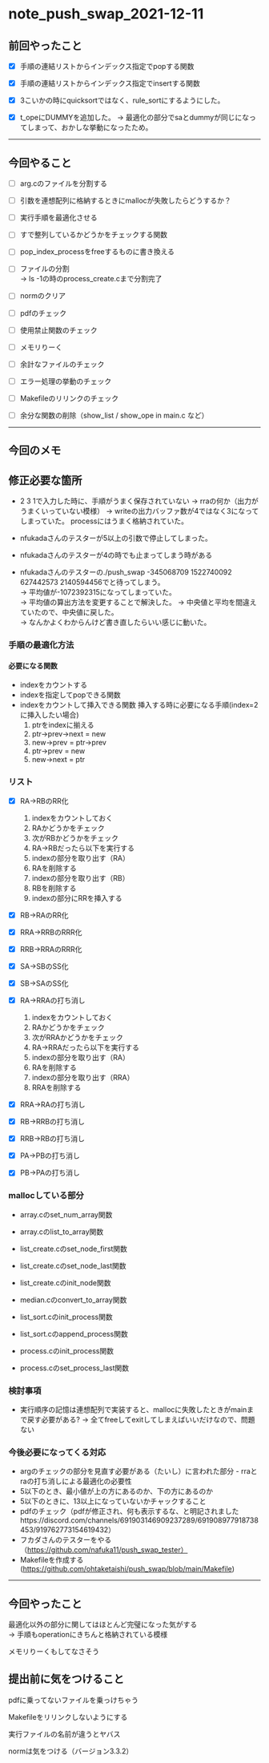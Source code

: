 # note_push_swap_2021-12-11

## 前回やったこと

- [x] 手順の連結リストからインデックス指定でpopする関数  

- [x] 手順の連結リストからインデックス指定でinsertする関数

- [x] 3こいかの時にquicksortではなく、rule_sortにするようにした。

- [x] t_opeにDUMMYを追加した。
→ 最適化の部分でsaとdummyが同じになってしまって、おかしな挙動になったため。

<hr>

## 今回やること  

- [ ] arg.cのファイルを分割する

- [ ] 引数を連想配列に格納するときにmallocが失敗したらどうするか？

- [ ] 実行手順を最適化させる  

- [ ] すで整列しているかどうかをチェックする関数  

- [ ] pop_index_processをfreeするものに書き換える

- [ ] ファイルの分割  
→ ls -1の時のprocess_create.cまで分割完了

- [ ] normのクリア  

- [ ] pdfのチェック  

- [ ] 使用禁止関数のチェック  

- [ ] メモリりーく

- [ ] 余計なファイルのチェック

- [ ] エラー処理の挙動のチェック

- [ ] Makefileのリリンクのチェック

- [ ] 余分な関数の削除（show_list / show_ope in main.c など）

<hr>

## 今回のメモ

## 修正必要な箇所

- 2 3 1で入力した時に、手順がうまく保存されていない
→ rraの何か（出力がうまくいっていない模様）
→ writeの出力バッファ数が4ではなく3になってしまっていた。
processにはうまく格納されていた。
 
- nfukadaさんのテスターが5以上の引数で停止してしまった。

- nfukadaさんのテスターが4の時でも止まってしまう時がある  

- nfukadaさんのテスターの./push_swap -345068709 1522740092 627442573 2140594456でと待ってしまう。  
→ 平均値が-1072392315になってしまっていた。  
→ 平均値の算出方法を変更することで解決した。
→ 中央値と平均を間違えていたので、中央値に戻した。  
→ なんかよくわからんけど書き直したらいい感じに動いた。


### 手順の最適化方法

#### 必要になる関数

- indexをカウントする
- indexを指定してpopできる関数
- indexをカウントして挿入できる関数
	挿入する時に必要になる手順(index=2に挿入したい場合)
	1. ptrをindexに揃える
	2. ptr->prev->next = new
	3. new->prev = ptr->prev
	4. ptr->prev = new
	5. new->next = ptr

### リスト

- [x] RA→RBのRR化
	1. indexをカウントしておく
	2. RAかどうかをチェック  
	3. 次がRBかどうかをチェック  
	4. RA→RBだったら以下を実行する
	5. indexの部分を取り出す（RA）
	6. RAを削除する  
	7. indexの部分を取り出す（RB）
	8. RBを削除する  
	9. indexの部分にRRを挿入する

- [x] RB→RAのRR化

- [x] RRA→RRBのRRR化

- [x] RRB→RRAのRRR化

- [x] SA→SBのSS化

- [x] SB→SAのSS化

- [x] RA→RRAの打ち消し
	1. indexをカウントしておく
	2. RAかどうかをチェック  
	3. 次がRRAかどうかをチェック  
	4. RA→RRAだったら以下を実行する
	5. indexの部分を取り出す（RA）
	6. RAを削除する  
	7. indexの部分を取り出す（RRA）
	8. RRAを削除する  

- [x] RRA→RAの打ち消し

- [x] RB→RRBの打ち消し

- [x] RRB→RBの打ち消し

- [x] PA→PBの打ち消し

- [x] PB→PAの打ち消し

### mallocしている部分

- array.cのset_num_array関数
- array.cのlist_to_array関数  
- list_create.cのset_node_first関数  
- list_create.cのset_node_last関数  
- list_create.cのinit_node関数  
- median.cのconvert_to_array関数  

- list_sort.cのinit_process関数  
- list_sort.cのappend_process関数  

- process.cのinit_process関数  
- process.cのset_process_last関数  

### 検討事項

- 実行順序の記憶は連想配列で実装すると、mallocに失敗したときがmainまで戻す必要がある?
→ 全てfreeしてexitしてしまえばいいだけなので、問題ない  

### 今後必要になってくる対応

- argのチェックの部分を見直す必要がある（たいし）に言われた部分  - rraとraの打ち消しによる最適化の必要性  
- 5以下のとき、最小値が上の方にあるのか、下の方にあるのか  
- 5以下のときに、13以上になっていないかチャックすること  
- pdfのチェック（pdfが修正され、何も表示するな、と明記されましたhttps://discord.com/channels/691903146909237289/691908977918738453/919762773154619432）
- フカダさんのテスターをやる（https://github.com/nafuka11/push_swap_tester）  
- Makefileを作成する(https://github.com/ohtaketaishi/push_swap/blob/main/Makefile)

<hr>

## 今回やったこと

最適化以外の部分に関してはほとんど完璧になった気がする  
→ 手順もoperationにきちんと格納されている模様

メモリりーくもしてなさそう  

## 提出前に気をつけること

pdfに乗ってないファイルを乗っけちゃう  

Makefileをリリンクしないようにする  

実行ファイルの名前が違うとヤバス  

normは気をつける（バージョン3.3.2）  
